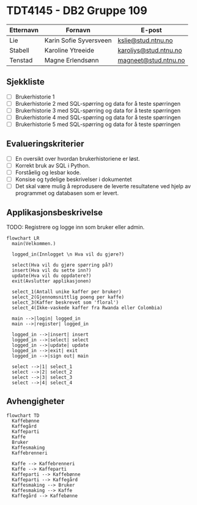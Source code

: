 
# TDT4145 - DB2 Gruppe 109

| Etternavn  | Fornavn                | E-post                |
| ---------- | ---------------------- | --------------------- |
| Lie        | Karin Sofie Syversveen | kslie@stud.ntnu.no    |
| Stabell    | Karoline Ytreeide      | karoliys@stud.ntnu.no |
| Tenstad    | Magne Erlendsønn       | magneet@stud.ntnu.no  |

## Sjekkliste
- [ ] Brukerhistorie 1
- [ ] Brukerhistorie 2 med SQL-spørring og data for å teste spørringen
- [ ] Brukerhistorie 3 med SQL-spørring og data for å teste spørringen
- [ ] Brukerhistorie 4 med SQL-spørring og data for å teste spørringen
- [ ] Brukerhistorie 5 med SQL-spørring og data for å teste spørringen

## Evalueringskriterier
- [ ] En oversikt over hvordan brukerhistoriene er løst.
- [ ] Korrekt bruk av SQL i Python.
- [ ] Forståelig og lesbar kode.
- [ ] Konsise og tydelige beskrivelser i dokumentet
- [ ] Det skal være mulig å reprodusere de leverte resultatene ved hjelp av programmet og databasen som er levert.

## Applikasjonsbeskrivelse

TODO: Registrere og logge inn som bruker eller admin.

```mermaid
flowchart LR
  main(Velkommen.)

  logged_in(Innlogget \n Hva vil du gjøre?)
  
  select(Hva vil du gjøre spørring på?)
  insert(Hva vil du sette inn?)
  update(Hva vil du oppdatere?)
  exit(Avslutter applikasjonen)

  select_1(Antall unike kaffer per bruker)
  select_2(Gjennomsnittlig poeng per kaffe)
  select_3(Kaffer beskrevet som 'floral')
  select_4(Ikke-vaskede kaffer fra Rwanda eller Colombia)

  main -->|login| logged_in
  main -->|register| logged_in

  logged_in -->|insert| insert
  logged_in -->|select| select
  logged_in -->|update| update
  logged_in -->|exit| exit
  logged_in -->|sign out| main

  select -->|1| select_1
  select -->|2| select_2
  select -->|3| select_3
  select -->|4| select_4
```

## Avhengigheter

```mermaid
flowchart TD
  Kaffebønne
  Kaffegård
  Kaffeparti
  Kaffe
  Bruker
  Kaffesmaking
  Kaffebrenneri

  Kaffe --> Kaffebrenneri
  Kaffe --> Kaffeparti
  Kaffeparti --> Kaffebønne
  Kaffeparti --> Kaffegård
  Kaffesmaking --> Bruker
  Kaffesmaking --> Kaffe
  Kaffegård --> Kaffebønne
```
